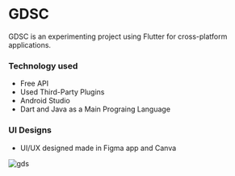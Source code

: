 # GDSC
GDSC is an experimenting project using Flutter for cross-platform applications.

### Technology used
- Free API
- Used Third-Party Plugins
- Android Studio
- Dart and Java as a Main Prograing Language

### UI Designs
- UI/UX designed made in Figma app and Canva

![gds](https://user-images.githubusercontent.com/68969199/162126817-2db2eca9-5332-4557-8a90-2d154b49c745.png)
